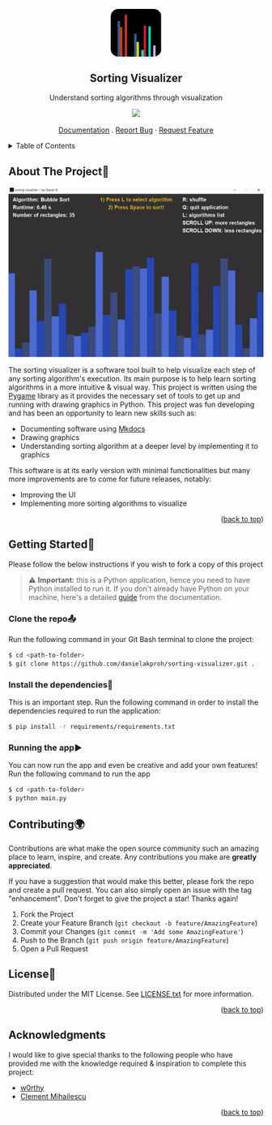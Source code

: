 <div id="top"></div>

<!-- PROJECT LOGO -->
<p align="center">
 <img width="100px" src="logo.png" align="center" alt="GitHub Readme Stats" />
 <h2 align="center">Sorting Visualizer</h2>
 <p align="center">Understand sorting algorithms through visualization</p>
</p>
  <p align="center">
    <img src="https://img.shields.io/badge/Code-Python-informational?style=flat&logo=python&logoColor=white&color=2bbc8a"/>
  </p>

  <p align="center">
    <a href="docs/index.md">Documentation</a>
    .
    <a href="https://github.com/danielakproh/sorting-visualizer/issues/new/choose">Report Bug</a>
    ·
    <a href="https://github.com/danielakproh/sorting-visualizer/issues/new/choose">Request Feature</a>
  </p>



<!-- TABLE OF CONTENTS -->
<details>
  <summary>Table of Contents</summary>
  <ol>
    <li>
      <a href="#about-the-project">About The Project</a>
    </li>
    <li>
      <a href="#getting-started">Getting Started</a>
      <ul>
        <li><a href="#Clone-the-repo">Fork</a></li>
        <li><a href="#Install-the-dependencies">Install</a></li>
        <li><a href="#Running-the-app">Run</a></li>
      </ul>
    </li>
    <li><a href="#contributing">Contributing</a></li>
    <li><a href="#license">License</a></li>
    <li><a href="#contact">Contact</a></li>
    <li><a href="#acknowledgments">Acknowledgments</a></li>
  </ol>
</details>



<!-- ABOUT THE PROJECT -->
## About The Project:blue_book:

<!-- gif -->
<p align="center">
  <img  src="docs/LiveDemo.gif" alt="Live Demo" />
</p>

The sorting visualizer is a software tool built to help visualize each step of any sorting algorithm's execution. Its main purpose is to help learn sorting algorithms in a more intuitive & visual way. This project is written using the [Pygame](https:www.pygame.org) library as it provides the necessary set of tools to get up and running with drawing graphics in Python. This project was fun developing and has been an opportunity to learn new skills such as:   

* Documenting software using [Mkdocs](https://www.mkdocs.org/) 
* Drawing graphics
* Understanding sorting algorithm at a deeper level by implementing it to graphics

This software is at its early version with minimal functionalities but many more improvements are to come for future releases, notably:

* Improving the UI
* Implementing more sorting algorithms to visualize


<p align="right">(<a href="#top">back to top</a>)</p>


<!-- GETTING STARTED -->
## Getting Started:dart:

Please follow the below instructions if you wish to fork a copy of this project 

>:warning: **Important:**
> this is a Python application, hence you need to have Python installed to run it. If you don't already have Python on your machine, here's a detailed [guide](docs/setup.md) from the documentation.


### Clone the repo:outbox_tray:

Run the following command in your Git Bash terminal to clone the project:

```sh
$ cd <path-to-folder>
$ git clone https://github.com/danielakproh/sorting-visualizer.git .
```

### Install the dependencies:page_facing_up:
This is an important step. Run the following command in order to install the dependencies required to run the application:

```sh
$ pip install -r requirements/requirements.txt
```


### Running the app:arrow_forward:
You can now run the app and even be creative and add your own features! Run the following command to run the app

```sh
$ cd <path-to-folder>
$ python main.py
```

<!-- CONTRIBUTING -->
## Contributing:earth_africa:

Contributions are what make the open source community such an amazing place to learn, inspire, and create. Any contributions you make are **greatly appreciated**.

If you have a suggestion that would make this better, please fork the repo and create a pull request. You can also simply open an issue with the tag "enhancement".
Don't forget to give the project a star! Thanks again!

1. Fork the Project
2. Create your Feature Branch (`git checkout -b feature/AmazingFeature`)
3. Commit your Changes (`git commit -m 'Add some AmazingFeature'`)
4. Push to the Branch (`git push origin feature/AmazingFeature`)
5. Open a Pull Request



<!-- LICENSE -->
## License:page_with_curl:

Distributed under the MIT License. See [LICENSE.txt](LICENSE.txt) for more information.

<p align="right">(<a href="#top">back to top</a>)</p>



<!-- CONTACT -->
<!-- ## Contact

Your Name - [@your_twitter](https://twitter.com/your_username) - email@example.com

Project Link: [https://github.com/your_username/repo_name](https://github.com/your_username/repo_name) -->

<!-- <p align="right">(<a href="#top">back to top</a>)</p> -->


<!-- ACKNOWLEDGMENTS -->
## Acknowledgments

I would like to give special thanks to the following people who have provided me with the knowledge required & inspiration to complete this project:

* [w0rthy](https://www.youtube.com/c/w0rthyA)
* [Clement Mihailescu](https://www.youtube.com/channel/UCaO6VoaYJv4kS-TQO_M-N_g)

<p align="right">(<a href="#top">back to top</a>)</p>



<!-- MARKDOWN LINKS & IMAGES -->
<!-- https://www.markdownguide.org/basic-syntax/#reference-style-links -->
